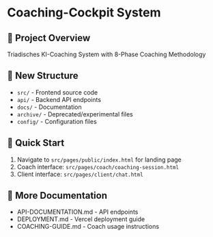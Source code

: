 # Coaching-Cockpit System

## 🎯 Project Overview
Triadisches KI-Coaching System with 8-Phase Coaching Methodology

## 📁 New Structure
- `src/` - Frontend source code
- `api/` - Backend API endpoints  
- `docs/` - Documentation
- `archive/` - Deprecated/experimental files
- `config/` - Configuration files

## 🚀 Quick Start
1. Navigate to `src/pages/public/index.html` for landing page
2. Coach interface: `src/pages/coach/coaching-session.html`
3. Client interface: `src/pages/client/chat.html`

## 📖 More Documentation
- API-DOCUMENTATION.md - API endpoints
- DEPLOYMENT.md - Vercel deployment guide
- COACHING-GUIDE.md - Coach usage instructions
